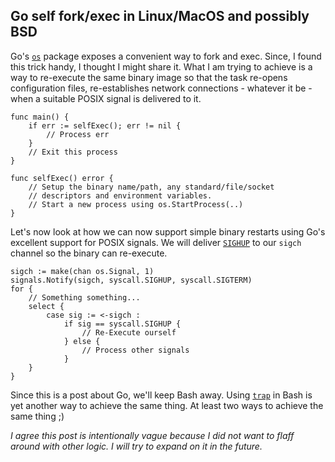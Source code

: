 ## Go self fork/exec in Linux/MacOS and possibly BSD

Go's [`os`](https://golang.org/pkg/os/) package exposes a convenient way to fork and exec.
Since, I found this trick handy, I thought I might share it. 
What I am trying to achieve is a way to re-execute the same binary image so that the task re-opens configuration files,
re-establishes network connections - whatever it be - when a suitable POSIX signal is delivered to it.

```golang
func main() {
    if err := selfExec(); err != nil {
        // Process err
    }
    // Exit this process
}

func selfExec() error {
    // Setup the binary name/path, any standard/file/socket
    // descriptors and environment variables.
    // Start a new process using os.StartProcess(..)
}
```

Let's now look at how we can now support simple binary restarts using Go's excellent support for POSIX signals.
We will deliver [`SIGHUP`](https://en.wikipedia.org/wiki/Unix_signal#POSIX_signals) to our
`sigch` channel so the binary can re-execute.

```golang
sigch := make(chan os.Signal, 1)
signals.Notify(sigch, syscall.SIGHUP, syscall.SIGTERM)
for {
    // Something something...
    select {
        case sig := <-sigch :
            if sig == syscall.SIGHUP {
                // Re-Execute ourself
            } else {
                // Process other signals
            }
    }
}
```

Since this is a post about Go, we'll keep Bash away. Using [`trap`](http://tldp.org/LDP/Bash-Beginners-Guide/html/sect_12_02.html)
in Bash is yet another way to achieve the same thing. At least two ways to achieve the same thing ;)

_I agree this post is intentionally vague because I did not want to flaff around with other logic. I will try to expand on it in the future._
